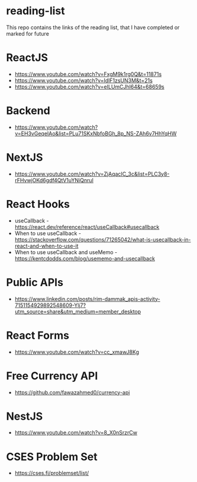 # reading-list
This repo contains the links of the reading list, that I have completed or marked for future

# ReactJS
* https://www.youtube.com/watch?v=FxgM9k1rg0Q&t=11871s
* https://www.youtube.com/watch?v=IdlF1zsUN3M&t=21s
* https://www.youtube.com/watch?v=eILUmCJhl64&t=68659s

# Backend
* https://www.youtube.com/watch?v=EH3vGeqeIAo&list=PLu71SKxNbfoBGh_8p_NS-ZAh6v7HhYqHW

# NextJS
* https://www.youtube.com/watch?v=ZjAqacIC_3c&list=PLC3y8-rFHvwjOKd6gdf4QtV1uYNiQnruI

# React Hooks
* useCallback - https://react.dev/reference/react/useCallback#usecallback
* When to use useCallback - https://stackoverflow.com/questions/71265042/what-is-usecallback-in-react-and-when-to-use-it
* When to use useCallback and useMemo - https://kentcdodds.com/blog/usememo-and-usecallback

# Public APIs
* https://www.linkedin.com/posts/rim-dammak_apis-activity-7151154929892548609-Ylj7?utm_source=share&utm_medium=member_desktop

# React Forms
 * https://www.youtube.com/watch?v=cc_xmawJ8Kg

# Free Currency API
 * https://github.com/fawazahmed0/currency-api

# NestJS
 * https://www.youtube.com/watch?v=8_X0nSrzrCw

# CSES Problem Set
 * https://cses.fi/problemset/list/
